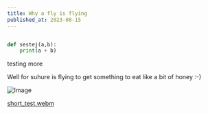 ```yaml
---
title: Why a fly is flying
published_at: 2023-08-15
---
```


```python

def sestej(a,b):
    print(a + b)
```

testing more

Well for suhure is flying to get something to eat like a bit of honey :-)

![Image](https://c4.wallpaperflare.com/wallpaper/224/473/99/vehicle-rocket-soyuz-roscosmos-state-corporation-wallpaper-preview.jpg)

[short_test.webm](https://github.com/AndrejRot1/theBlog/assets/18260003/8a79e648-19da-4e14-b18f-e6ffb8102813)


